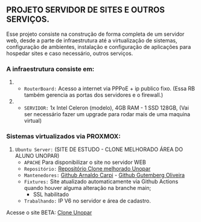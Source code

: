 ## PROJETO SERVIDOR DE SITES E OUTROS SERVIÇOS.

Esse projeto consiste na construção de forma completa de um servidor web, desde a parte de infraestrutura até a virtualização de sistemas, configuração de ambientes,
instalação e configuração de aplicações para hospedar sites e caso necessário, outros serviços.

### A infraestrutura consiste em:

1. - `RouterBoard:` Acesso a internet via PPPoE + ip publico fixo. (Essa RB também gerencia as portas dos servidores e o firewall.)
2. - `SERVIDOR:` 1x Intel Celeron (modelo), 4GB RAM - 1 SSD 128GB, (Vai ser necessário fazer um upgrade para rodar mais de uma maquina virtual) 

### Sistemas virtualizados via PROXMOX:

1. `Ubuntu Server:` (SITE DE ESTUDO - CLONE MELHORADO ÁREA DO ALUNO UNOPAR)
    - `APACHE` Para disponibilizar o site no servidor WEB
    - `Repositório:` [Repositório Clone melhorado Unopar](https://github.com/arnaldocarpi/carteirinha-unopar)
    - `Mantenedores:` [Github Arnaldo Carpi](https://github.com/arnaldocarpi) - [Github Gutemberg Oliveira](https://github.com/OliveiraGutemberg)
    - `Fixtures:` Site atualizado automaticamente via Github Actions quando houver alguma alteração na branche main;
        -   SSL habilitado
    - `Trabalhando:` IP V6 no servidor e área de cadastro.

Acesse o site BETA: [Clone Unopar](https://loginunopar.zapto.org/)
